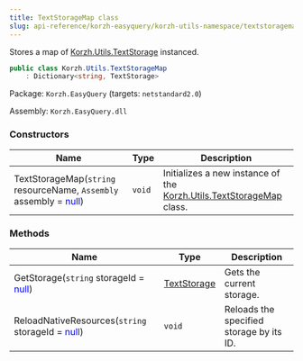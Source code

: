 ```yaml
---
title: TextStorageMap class
slug: api-reference/korzh-easyquery/korzh-utils-namespace/textstoragemap-class
---
```


Stores a map of [Korzh.Utils.TextStorage](//easyquery/docs/api-reference/korzh-easyquery/korzh-utils-namespace/textstorage-class) instanced.
```csharp
public class Korzh.Utils.TextStorageMap
    : Dictionary<string, TextStorage>

```
Package: `Korzh.EasyQuery` (targets: `netstandard2.0`)

Assembly: `Korzh.EasyQuery.dll`

### Constructors

| Name | Type | Description | 
| --- | --- | --- | 
| TextStorageMap(`string` resourceName, `Assembly` assembly = <span style='color: blue'>null</span>) | `void` | Initializes a new instance of the [Korzh.Utils.TextStorageMap](//easyquery/docs/api-reference/korzh-easyquery/korzh-utils-namespace/textstoragemap-class) class. | 


### Methods

| Name | Type | Description | 
| --- | --- | --- | 
| GetStorage(`string` storageId = <span style='color: blue'>null</span>) | [TextStorage](//easyquery/docs/api-reference/korzh-easyquery/korzh-utils-namespace/textstorage-class) | Gets the current storage. | 
| ReloadNativeResources(`string` storageId = <span style='color: blue'>null</span>) | `void` | Reloads the specified storage by its ID. |